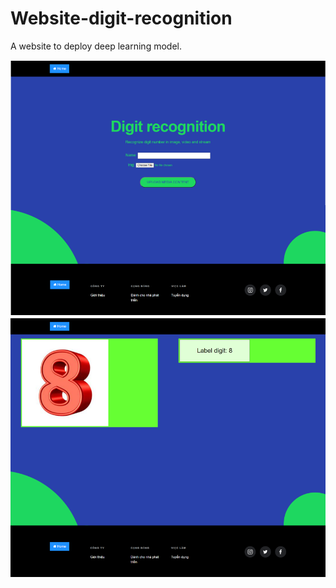 # Website-digit-recognition
A website to deploy deep learning model.

![Main screen](https://github.com/NguyenThaiVu/Website-digit-recognition/blob/master/application%20demo/screen_main.PNG)
![Result screen](https://github.com/NguyenThaiVu/Website-digit-recognition/blob/master/application%20demo/screen_result.PNG)
